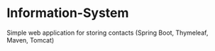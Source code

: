# Information-System
Simple web application for storing contacts (Spring Boot, Thymeleaf, Maven, Tomcat)
